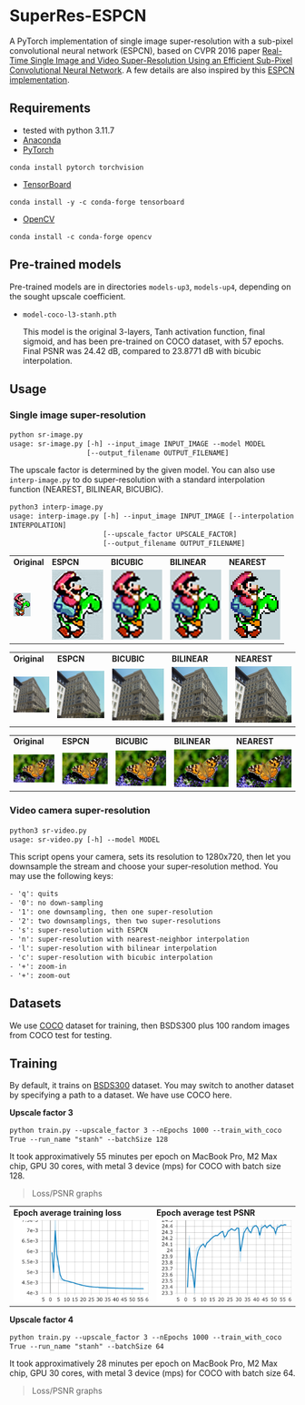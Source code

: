 # SuperRes-ESPCN

A PyTorch implementation of single image super-resolution with a
sub-pixel convolutional neural network (ESPCN), based on CVPR 2016
paper [Real-Time Single Image and Video Super-Resolution Using an
Efficient Sub-Pixel Convolutional Neural
Network](https://arxiv.org/abs/1609.05158). A few details are also
inspired by this [ESPCN
implementation](https://github.com/leftthomas/ESPCN).

## Requirements

- tested with python 3.11.7
- [Anaconda](https://www.anaconda.com/download/)
- [PyTorch](https://pytorch.org)
```
conda install pytorch torchvision
```
- [TensorBoard](https://www.tensorflow.org/tensorboard)
```
conda install -y -c conda-forge tensorboard
```
- [OpenCV](https://opencv.org)
```
conda install -c conda-forge opencv
```

## Pre-trained models

Pre-trained models are in directories `models-up3`, `models-up4`,
depending on the sought upscale coefficient.

* `model-coco-l3-stanh.pth`

  This model is the original 3-layers, Tanh activation function, final
  sigmoid, and has been pre-trained on COCO dataset, with 57
  epochs. Final PSNR was 24.42 dB, compared to 23.8771 dB with bicubic
  interpolation.

## Usage

### Single image super-resolution

```
python sr-image.py
usage: sr-image.py [-h] --input_image INPUT_IMAGE --model MODEL
                   [--output_filename OUTPUT_FILENAME]
```

The upscale factor is determined by the given model. You can also use `interp-image.py` to do super-resolution with a standard interpolation function (NEAREST, BILINEAR, BICUBIC).

```
python3 interp-image.py
usage: interp-image.py [-h] --input_image INPUT_IMAGE [--interpolation INTERPOLATION]
                       [--upscale_factor UPSCALE_FACTOR]
                       [--output_filename OUTPUT_FILENAME]
```

<table>
<tr>
<td> <b> Original </b> </td>
<td> <b> ESPCN </b> </td>
<td> <b> BICUBIC </b> </td>
<td> <b> BILINEAR </b> </td>
<td> <b> NEAREST </b> </td>
</tr>
<tr>
<td> <img src="images/mario-yoshi.png"> </td>
<td> <img src="images/mario-yoshi-up3-espcn.png"> </td>
<td> <img src="images/mario-yoshi-up3-bicubic.png"> </td>
<td> <img src="images/mario-yoshi-up3-bilinear.png"> </td>
<td> <img src="images/mario-yoshi-up3-nearest.png"> </td>
</tr>
</table>
<table>
<tr>
<td> <b> Original </b> </td>
<td> <b> ESPCN </b> </td>
<td> <b> BICUBIC </b> </td>
<td> <b> BILINEAR </b> </td>
<td> <b> NEAREST </b> </td>
</tr>
<tr>
<td> <img src="images/urban.png"> </td>
<td> <img src="images/urban-x3-espcn.png"> </td>
<td> <img src="images/urban-x3-bicubic.png"> </td>
<td> <img src="images/urban-x3-bilinear.png"> </td>
<td> <img src="images/urban-x3-nearest.png"> </td>
</tr>
</table>
<table>
<tr>
<td> <b> Original </b> </td>
<td> <b> ESPCN </b> </td>
<td> <b> BICUBIC </b> </td>
<td> <b> BILINEAR </b> </td>
<td> <b> NEAREST </b> </td>
</tr>
<tr>
<td> <img src="images/papillon.png"> </td>
<td> <img src="images/papillon-x3-espcn.png"> </td>
<td> <img src="images/papillon-x3-bicubic.png"> </td>
<td> <img src="images/papillon-x3-bilinear.png"> </td>
<td> <img src="images/papillon-x3-nearest.png"> </td>
</tr>
</table>

### Video camera super-resolution

```
python3 sr-video.py
usage: sr-video.py [-h] --model MODEL
```

This script opens your camera, sets its resolution to 1280x720, then
let you downsample the stream and choose your super-resolution
method. You may use the following keys:

```
- 'q': quits
- '0': no down-sampling
- '1': one downsampling, then one super-resolution
- '2': two downsamplings, then two super-resolutions
- 's': super-resolution with ESPCN
- 'n': super-resolution with nearest-neighbor interpolation
- 'l': super-resolution with bilinear interpolation
- 'c': super-resolution with bicubic interpolation
- '+': zoom-in
- '+': zoom-out
```

## Datasets

We use [COCO](https://cocodataset.org/#home) dataset for training,
then BSDS300 plus 100 random images from COCO test for testing.

## Training

By default, it trains on
[BSDS300](https://www2.eecs.berkeley.edu/Research/Projects/CS/vision/bsds/)
dataset. You may switch to another dataset by specifying a path to a
dataset. We have use COCO here.

**Upscale factor 3**

```
python train.py --upscale_factor 3 --nEpochs 1000 --train_with_coco True --run_name "stanh" --batchSize 128
```

It took approximatively 55 minutes per epoch on MacBook Pro, M2 Max chip, GPU 30 cores, with
metal 3 device (mps) for COCO with batch size 128.

> Loss/PSNR graphs

<table>
<tr>
<td> <b>Epoch average training loss</b> </td>
<td> <b>Epoch average test PSNR</b> </td>
</tr>
<tr>
<td> <img src="graphs/up3/epoch average loss.png"> </td>
<td> <img src="graphs/up3/epoch average psnr.png"> </td>
</tr>
</table>

**Upscale factor 4**

```
python train.py --upscale_factor 3 --nEpochs 1000 --train_with_coco True --run_name "stanh" --batchSize 64
```


It took approximatively 28 minutes per epoch on MacBook Pro, M2 Max
chip, GPU 30 cores, with metal 3 device (mps) for COCO with batch size
64.

> Loss/PSNR graphs
